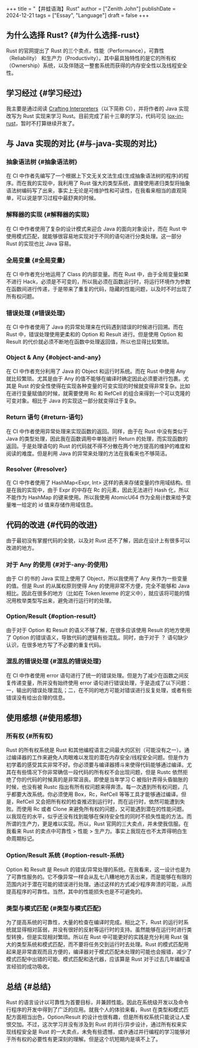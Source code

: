 +++
title = "【井蛙语海】Rust"
author = ["Zenith John"]
publishDate = 2024-12-21
tags = ["Essay", "Language"]
draft = false
+++

## 为什么选择 Rust? {#为什么选择-rust}

Rust 的官网提出了 Rust 的三个卖点，性能（Performance），可靠性（Reliability） 和生产力（Productivity）。其中最具独特性的是它的所有权（Ownership）系统，以及伴随这一整套系统而获得的内存安全性以及线程安全性。


## 学习经过 {#学习经过}

我主要是通过阅读 [Crafting Interpreters](https://craftinginterpreters.com/)（以下简称 CI），并将作者的 Java 实现改写为 Rust 实现来学习 Rust。目前完成了前十三章的学习，代码可见 [lox-in-rust](https://github.com/zenith-john/lox-in-rust)，暂时不打算继续开发了。


## 与 Java 实现的对比 {#与-java-实现的对比}


### 抽象语法树 {#抽象语法树}

在 CI 中作者先编写了一个根据上下文无关文法生成{生成抽象语法树的程序}的程序。而在我的实现中，我利用了 Rust 强大的类型系统，直接使用递归类型将抽象语法树编码写了出来，事实上无论是可维护性和可读性，在我看来相当的直观简单，可以说是学习过程中最舒爽的时候。


### 解释器的实现 {#解释器的实现}

在 CI 中作者使用了复杂的设计模式来迎合 Java 的面向对象设计，而在 Rust 中使用模式匹配，就能够很容易地实现对于不同的语句进行分类处理。这一部分 Rust 的实现也比 Java 容易。


### 全局变量 {#全局变量}

在 CI 中作者充分地运用了 Class 的内部变量。而在 Rust 中，由于全局变量如果不进行 Hack，必须是不可变的，所以我必须在函数运行时，将运行环境作为参数在函数间进行传递，于是带来了重复的代码，隐藏的性能问题，以及时不时出现了所有权问题。


### 错误处理 {#错误处理}

在 CI 中作者使用了 Java 的异常处理来在代码遇到错误的时候进行回溯。而在 Rust 中，错误处理使用更柔和的 Option 和 Result 进行。但是使用 Option 和 Result 的代价就必须不断地在函数中处理返回值，所以也显得比较繁琐。


### Object &amp; Any {#object-and-any}

在 CI 中作者充分利用了 Java 的 Object 和运行时系统。而在 Rust 中使用 Any 就比较繁琐。尤其是由于 Any 的值不能够在编译时确定因此必须要进行包裹。尤其是 Rust 的安全性使得在实现各种变量的可变实现的时候就变得非常复杂。比如在进行变量赋值的时候，就需要使用 Rc 和 RefCell 的组合来得到一个可以克隆的可变对象。相比于 Java 的实现这一部分就变得过于复杂。


### Return 语句 {#return-语句}

在 CI 中作者使用异常处理来实现函数的返回。同样，由于在 Rust 中没有类似于 Java 的类型处理，因此我在函数调用中单独进行 Return 的处理，而实现函数的返回。于是处理语句的 Rust 的代码就不得不分散在两个地方提高的维护的难度和阅读的难度。但是利用 Java 的异常来处理的方法在我看来也不够简洁。


### Resolver {#resolver}

在 CI 中作者使用了 HashMap&lt;Expr, Int&gt; 这样的表来存储变量的作用域结构。但是在我的实现中，由于 Expr 的中存在 Rc 的元素，因此无法进行 Hash 化，所以不能作为 HashMap 的键来使用。所以我使用 AtomicU64 作为全局计数来给予变量唯一给定的 id 值来存储作用域信息。


## 代码的改进 {#代码的改进}

由于最初没有掌握代码的全貌，以及对 Rust 还不了解，因此在设计上有很多可以改进的地方。


### 对于 Any 的使用 {#对于-any-的使用}

由于 CI 的书的 Java 实现上使用了 Object，所以我使用了 Any 来作为一些变量的值。但是 Rust 的从属权原则使得 Any 的使用非常不方便，完全不能够和 Java 相比。因此在很多的地方（比如在 Token.lexeme 的定义中），就应该将可能的情况用枚举类型写出来，避免进行运行时的处理。


### Option/Result {#option-result}

由于对于 Option 和 Result 的语义不够了解，在很多应该使用 Result 的地方使用了 Option 的错误语义，导致代码的逻辑有些混乱。同时，由于对于 ？ 语句缺少认识，在很多地方写了不必要的重复代码。


### 混乱的错误处理 {#混乱的错误处理}

在 CI 中作者使用 error 语句进行了统一的错误处理。但是为了减少在函数之间反复传递变量，所并没有始终使用 error 语句进行错误处理，于是造成了以下问题：一，输出的错误处理混乱；二，在不同的地方可能对错误进行反复处理，或者有些错误没有给出合理的信息。


## 使用感想 {#使用感想}


### 所有权 {#所有权}

Rust 的所有权系统是 Rust 和其他编程语言之间最大的区别（可能没有之一）。通过编译器的工作来避免人肉眼难以发现的潜在内存安全/线程安全问题。但是作为初学着的感受其实非常不好。你必须要与编译器搏斗来使得代码能够通过编译。尤其在有些情况下你非常确信一段代码的所有权不会出现问题，但是 Rustc 依然拒绝了你的代码的时候真的是非常沮丧。即使是当年学习 C 被指针弄得头昏脑胀的时候，也没有被 Rustc 指出有所有权问题来得奔溃。每一次遇到所有权问题，几乎都要大改系统。你必须使用 Box，Rc，RefCell 等等工具才能够通过编译。但是，RefCell 又会把所有权的检查推迟到运行时，而在运行时，依然可能遭到失败。而使用 Rc 或者 Clone 来避免所有权的问题，又可能遇到潜在的性能问题。以我现在的水平，似乎还没有找到能够在保持安全性的同时不损失性能的方法。而所谓的生产力，更是难以实现。所以，Rust 官网的三大卖点，并未使我信服。在我看来 Rust 的卖点中可靠性 &gt; 性能 &gt; 生产力。事实上我现在也不太弄得明白生命周期标记。


### Option/Result 系统 {#option-result-系统}

Option 和 Result 是 Result 的错误/异常处理的系统。在我看来，这一设计也是为了可靠性服务的。它不像异常一样会从乱七八糟地地方丢出来，而是能够在有限的范围内对于潜在可能的错误进行处理。通过这样的方式减少程序奔溃的可能，从而提高程序的可靠性。当然，其中的性能损失也是不可避免的。


### 类型与模式匹配 {#类型与模式匹配}

为了提高系统的可靠性，大量的检查在编译时完成。相比之下，Rust 的运行时系统就显得相对孱弱，并没有很好的反射等运行时的支持。虽然能够在运行时进行类型转换，但是实现相对繁琐。所以在 Rust 中可能更好的实践是充分利用 Rust 强大的类型系统和模式匹配，而不要将任务交到运行时去处理。Rust 的模式匹配用起来是非常直观而且方便的，编译器对于模式匹配未处理的可能也会报错，减少了模式匹配中出错的可能。模式匹配和迭代器，应该算是 Rust 对于过去几年编程语言经验的成功吸收。


## 总结 {#总结}

Rust 的语言设计以可靠性为首要目标，并兼顾性能。因此在系统级开发以及命令行程序的开发中得到了广泛的应用。就我个人的体验来看，Rust 在类型和模式匹配方面相当出色，Option/Result 的设计也很有趣，但是所有权系统只能说让人爱恨交加。不过，这次学习并没有涉及到 Rust 的并行/异步设计，通过所有权来实现线程安全是 Rust 的一大卖点，未免有些遗憾，或许通过并行编程的学习能够对于所有权的必要性有更深刻的理解。但是这个坑短期内是填不上了。

